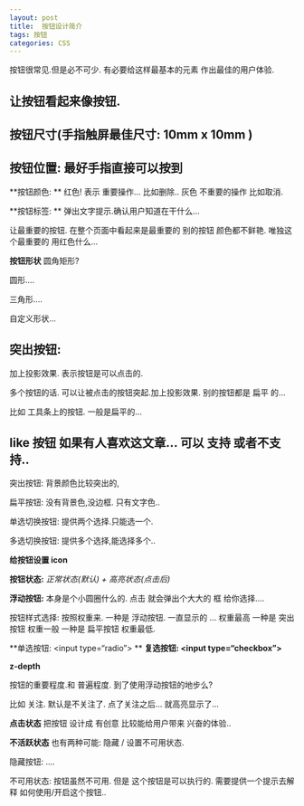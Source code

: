 ```yaml
---
layout: post
title:  按钮设计简介
tags: 按钮
categories: CSS
---
```

按钮很常见.但是必不可少. 有必要给这样最基本的元素 作出最佳的用户体验.


## 让按钮看起来像按钮.

## 按钮尺寸(手指触屏最佳尺寸: 10mm x 10mm )

## 按钮位置: 最好手指直接可以按到

**按钮颜色: **
红色! 表示 重要操作... 比如删除..
灰色  不重要的操作  比如取消.


**按钮标签: **
弹出文字提示.确认用户知道在干什么…



让最重要的按钮. 在整个页面中看起来是最重要的
别的按钮 颜色都不鲜艳. 唯独这个最重要的 用红色什么…



**按钮形状**
圆角矩形?

圆形....

三角形….

自定义形状...



## 突出按钮:
加上投影效果. 表示按钮是可以点击的.


多个按钮的话. 
可以让被点击的按钮突起.加上投影效果. 
别的按钮都是 扁平 的...

比如 工具条上的按钮.  一般是扁平的...


## like 按钮 如果有人喜欢这文章… 可以 支持 或者不支持..









突出按钮: 背景颜色比较突出的,

扁平按钮: 没有背景色,没边框. 只有文字色.. 

单选切换按钮: 提供两个选择.只能选一个.

多选切换按钮: 提供多个选择,能选择多个..


**给按钮设置 icon**




**按钮状态:** *正常状态(默认) + 高亮状态(点击后)*



**浮动按钮:** 本身是个小圆圈什么的.
点击 就会弹出个大大的 框 给你选择....



按钮样式选择: 按照权重来.
一种是 浮动按钮. 一直显示的 … 权重最高
一种是 突出按钮   权重一般
一种是 扁平按钮   权重最低.




**单选按钮: \<input type=“radio”\> **
**复选按钮: \<input type=“checkbox”\>**




**z-depth**


按钮的重要程度.和 普遍程度. 到了使用浮动按钮的地步么?


比如 关注.
默认是不关注了. 点了关注之后… 就高亮显示了...


**点击状态**
把按钮 设计成 有创意 比较能给用户带来 兴奋的体验..








**不活跃状态**
也有两种可能: 隐藏 / 设置不可用状态.


隐藏按钮: ….



不可用状态:
按钮虽然不可用. 但是 这个按钮是可以执行的. 
需要提供一个提示去解释 如何使用/开启这个按钮..






















